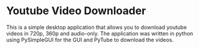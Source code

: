 # Youtube Video Downloader

This is a simple desktop application that allows you to download youtube videos in 720p, 360p and audio-only. 
The application was written in python using PySimpleGUI for the GUI and PyTube to download the videos. 
